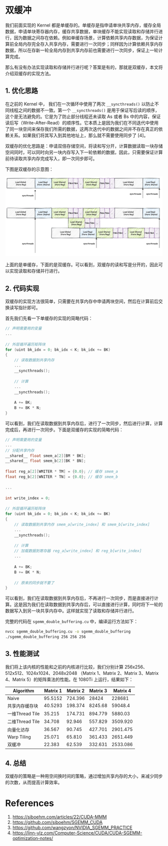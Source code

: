 # 双缓冲

我们前面实现的 Kernel 都是单缓存的。单缓存是指申请单块共享内存，缓存全局数据，申请单块寄存器内存，缓存共享数据，单块缓存不能实现读取和存储并行进行，因为数据之间存在依赖。例如单缓存场景，计算依赖共享内存数据，为保证计算前全局内存完全存入共享内存，需要进行一次同步；同样因为计算依赖共享内存数据，所以在存新一轮全局内存到共享内存前也需要进行一次同步，保证上一轮计算完成。

那么有没有办法实现读取和存储并行进行呢？答案是有的，那就是双缓存，本文将介绍双缓存的实现方法。

## 1. 优化思路

在之前的 Kernel 中， 我们在一次循环中使用了两次 `__syncthreads()` 以防止不同线程之间的数据不一致。第一个 `__syncthreads()` 是用于保证写后读的顺序，这个是无法避免的。它是为了防止部分线程还未读取 As 或者 Bs 中的内容，保证读后写（Write-After-Read）的顺序性。它本质上是因为我们在不同迭代中使用了同一块空间来保存我们所需的数据，这两次迭代中的数据之间并不存在真正的依赖关系。如果我们将其写入到其他地址上，那么就不需要使用同步了 [4]。

双缓存的优化思路是：申请双倍存储空间，将读和写分开，计算数据读取一块存储空间同时，可以同时向另一块内存写入下一轮依赖的数据，因此，只需要保证计算前待读取共享内存完成写入，即一次同步即可。

下图是双缓存的示意图：

![picture1](./images/double_buffer.jpg)

上面的是单缓存，下面的是双缓存。可以看到，双缓存的读和写是分开的，因此可以实现读取和存储并行进行。

## 2. 代码实现

双缓存的实现方法很简单，只需要在共享内存中申请两块空间，然后在计算前后交换读写指针即可。

首先我们先看一下单缓存的实现的简略代码：

```cpp
// 声明需要用的变量
...

// 外层循环遍历矩阵块
for (uint bk_idx = 0; bk_idx < K; bk_idx += BK)
{
    // 读取数据到共享内存
    ...
    __syncthreads();

    // 计算
    ...
    __syncthreads();

    A += BK;
    B += BK * N;
}
```

可以看到，我们在读取数据到共享内存后，进行了一次同步，然后进行计算，计算完成后，再进行一次同步。下面是双缓存的实现的简略代码：

```cpp
// 声明需要用的变量
...
// 分配共享内存
__shared__ float smem_a[2][BM * BK];
__shared__ float smem_b[2][BK * BN];

float reg_a[2][WMITER * TM] = {0.0}; // 缓存 smem_a
float reg_b[2][WNITER * TN] = {0.0}; // 缓存 smem_b

...

int write_index = 0;

// 外层循环遍历矩阵块
for (uint bk_idx = 0; bk_idx < K; bk_idx += BK)
{
    // 读取数据到共享内存 smem_a[write_index] 和 smem_b[write_index]
    ...
    __syncthreads();

    // 计算
    // 加载数据到寄存器 reg_a[write_index] 和 reg_b[write_index]
    ...

    A += BK;
    B += BK * N;

    // 原来的同步就不要了
}
```

可以看到，我们在读取数据到共享内存后，不再进行一次同步，而是直接进行计算。这是因为我们在读取数据到共享内存后，可以直接进行计算，同时将下一轮的数据写入到另一块共享内存中。这样就实现了读取和存储并行进行。

完整的代码在 `sgemm_double_buffering.cu` 中，编译运行方法如下：

```bash
nvcc sgemm_double_buffering.cu -o sgemm_double_buffering
./sgemm_double_buffering 256 256 256
```

## 3. 性能测试

我们将上该内核的性能和之前的内核进行比较，我们分别计算 256x256、512x512、1024x1024、2048x2048 （Matrix 1、Matrix 2、Matrix 3、Matrix 4、Matrix 5）的矩阵乘法的性能。在 1080Ti 上运行，结果如下：


| Algorithm | Matrix 1 | Matrix 2 | Matrix 3 | Matrix 4 |
| --------- | -------- | -------- | -------- | -------- |
| Naive     | 95.5152  | 724.396  | 28424    | 228681   |
| 共享内存缓存块    | 40.5293  | 198.374  | 8245.68  | 59048.4  |
| 一维Thread Tile     | 35.215  | 174.731  | 894.779  | 5880.03  |
| 二维Thread Tile     | 34.708  | 92.946  | 557.829  | 3509.920  |
| 向量化访存     | 36.567  | 90.745  | 427.701  | 2901.475  |
| Warp Tiling     | 25.071  | 65.810  | 361.433  | 2651.449  |
| 双缓冲     | 22.383  | 62.539  | 332.631  | 2533.086  |

## 4. 总结

双缓存的策略是一种用空间换时间的策略，通过增加共享内存的大小，来减少同步的次数，从而提高计算效率。


# References

1. https://siboehm.com/articles/22/CUDA-MMM
2. https://github.com/siboehm/SGEMM_CUDA
3. https://github.com/wangzyon/NVIDIA_SGEMM_PRACTICE
4. https://linn-ylz.com/Computer-Science/CUDA/CUDA-SGEMM-optimization-notes/